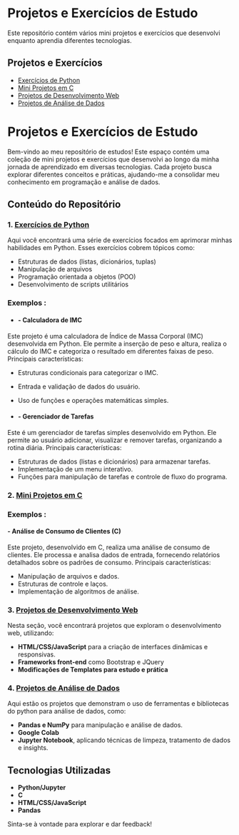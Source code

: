 # Projetos e Exercícios de Estudo

Este repositório contém vários mini projetos e exercícios que desenvolvi enquanto aprendia diferentes tecnologias.

## Projetos e Exercícios
- [Exercícios de Python](python-exercises/)
- [Mini Projetos em C](c-language/)
- [Projetos de Desenvolvimento Web](web-development/)
- [Projetos de Análise de Dados](data-analysis/)

# Projetos e Exercícios de Estudo

Bem-vindo ao meu repositório de estudos! Este espaço contém uma coleção de mini projetos e exercícios que desenvolvi ao longo da minha jornada de aprendizado em diversas tecnologias. Cada projeto busca explorar diferentes conceitos e práticas, ajudando-me a consolidar meu conhecimento em programação e análise de dados.

## Conteúdo do Repositório

### 1. **[Exercícios de Python](python-exercises/)**
Aqui você encontrará uma série de exercícios focados em aprimorar minhas habilidades em Python. Esses exercícios cobrem tópicos como:
- Estruturas de dados (listas, dicionários, tuplas)
- Manipulação de arquivos
- Programação orientada a objetos (POO)
- Desenvolvimento de scripts utilitários

### **Exemplos :**
- #### **- Calculadora de IMC**
Este projeto é uma calculadora de Índice de Massa Corporal (IMC) desenvolvida em Python. Ele permite a inserção de peso e altura, realiza o cálculo do IMC e categoriza o resultado em diferentes faixas de peso. Principais características:
- Estruturas condicionais para categorizar o IMC.
- Entrada e validação de dados do usuário.
- Uso de funções e operações matemáticas simples.

- #### **- Gerenciador de Tarefas**
Este é um gerenciador de tarefas simples desenvolvido em Python. Ele permite ao usuário adicionar, visualizar e remover tarefas, organizando a rotina diária. Principais características:
- Estruturas de dados (listas e dicionários) para armazenar tarefas.
- Implementação de um menu interativo.
- Funções para manipulação de tarefas e controle de fluxo do programa.

### 2. **[Mini Projetos em C](c-language/)**

### **Exemplos :**
#### **- Análise de Consumo de Clientes (C)**
Este projeto, desenvolvido em C, realiza uma análise de consumo de clientes. Ele processa e analisa dados de entrada, fornecendo relatórios detalhados sobre os padrões de consumo. Principais características:
- Manipulação de arquivos e dados.
- Estruturas de controle e laços.
- Implementação de algoritmos de análise.

### 3. **[Projetos de Desenvolvimento Web](web-development/)**
Nesta seção, você encontrará projetos que exploram o desenvolvimento web, utilizando:
- **HTML/CSS/JavaScript** para a criação de interfaces dinâmicas e responsivas.
- **Frameworks front-end** como Bootstrap e JQuery
- **Modificações de Templates para estudo e prática**

### 4. **[Projetos de Análise de Dados](data-analysis/)**
Aqui estão os projetos que demonstram o uso de ferramentas e bibliotecas do python para análise de dados, como:
- **Pandas e NumPy** para manipulação e análise de dados.
- **Google Colab**
- **Jupyter Notebook**, aplicando técnicas de limpeza, tratamento de dados e insights.

## Tecnologias Utilizadas
- **Python/Jupyter**
- **C**
- **HTML/CSS/JavaScript**
- **Pandas**

Sinta-se à vontade para explorar e dar feedback!


